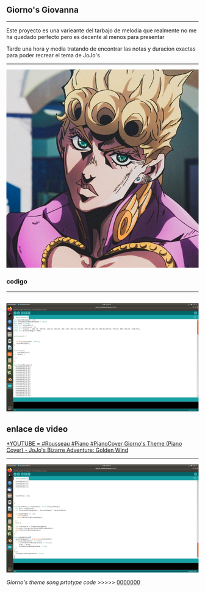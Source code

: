 ## Giorno's Giovanna
--------

Este proyecto es una varieante del tarbajo de melodia que realmente no me ha quedado perfecto pero
es decente al menos para presentar

Tarde una hora y media tratando de encontrar las notas y duracion exactas para poder recrear el tema
de JoJo's

--------
![](https://github.com/Samael696/arduino/blob/main/xgiorno.jpg?raw=true)

### codigo
--------
![](https://github.com/Samael696/arduino/blob/main/Captura%20de%20pantalla%20de%202022-02-09%2010-47-17.png?raw=true)
-------
## enlace de video 

[*YOUTUBE = #Rousseau #Piano #PianoCover
Giorno's Theme (Piano Cover) - JoJo's Bizarre Adventure: Golden Wind]( https://www.youtube.com/watch?v=NscXXbmAggI )

-----
![](https://github.com/Samael696/arduino/blob/main/Captura%20de%20pantalla%20de%202022-02-09%2010-47-21.png?raw=true)

*Giorno's theme song prtotype code* >>>>> [0000000](https://github.com/Samael696/arduino/blob/main/codigo%20giornos%20themesong.MD)
